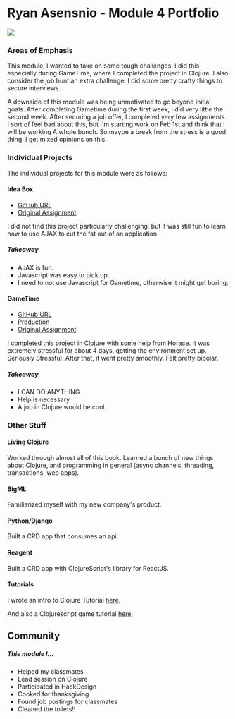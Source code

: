 # Ryan Asensnio - Module 4 Portfolio
![](http://media.giphy.com/media/GuDQNjS0qJHpe/200.gif)

### Areas of Emphasis

This module, I wanted to take on some tough challenges. I did this especially during GameTime, where I completed the project in Clojure. I also consider the job hunt an extra challenge. I did some pretty crafty things to secure interviews.

A downside of this module was being unmotivated to go beyond initial goals. After completing Gametime during the first week, I did very little the second week. After securing a job offer, I completed very few assignments. I sort of feel bad about this, but I'm starting work on Feb 1st and think that I will be working A whole bunch. So maybe a break from the stress is a good thing. I get mixed opinions on this.

### Individual Projects

The individual projects for this module were as follows:

#### Idea Box

* [GitHub URL](https://github.com/rasensio1/idea-box)
* [Original Assignment](https://github.com/turingschool/curriculum/blob/master/source/projects/revenge_of_idea_box.markdown)

I did not find this project particularly challenging, but it was still fun to learn how to use AJAX to cut the fat out of an application.

##### Takeaway

  * AJAX is fun.
  * Javascript was easy to pick up.
  * I need to not use Javascript for Gametime, otherwise it might get boring.

#### GameTime

  * [GitHub URL](https://github.com/rasensio1/gametime)
  * [Production](http://rasensio1.github.io/gametime/)
  * [Original Assignment](https://github.com/turingschool/lesson_plans/blob/master/ruby_04-apis_and_scalability/gametime_project.markdown)

I completed this project in Clojure with some help from Horace. It was extremely stressful for about 4 days, getting the environment set up. Seriously Stressful. After that, it went pretty smoothly. Felt pretty bipolar.

##### Takeaway

  * I CAN DO ANYTHING
  * Help is necessary
  * A job in Clojure would be cool

### Other Stuff

#### Living Clojure

Worked through almost all of this book. Learned a bunch of new things about Clojure, and programming in general (async channels, threading, transactions, web apps).

#### BigML 

Familiarized myself with my new company's product. 

#### Python/Django

Built a CRD app that consumes an api.

#### Reagent

Built a CRD app with ClojureScript's library for ReactJS.

#### Tutorials 

I wrote an intro to Clojure Tutorial [here.](https://github.com/rasensio1/10-steps-clojure)

And also a Clojurescript game tutorial [here.](https://svbtle.com/beginners-guide-to-an-app-in-clojure/edit)


## Community

##### This module I...

 * Helped my classmates
 * Lead session on Clojure
 * Participated in HackDesign
 * Cooked for thanksgiving
 * Found job postings for classmates
 * Cleaned the toilets!!
